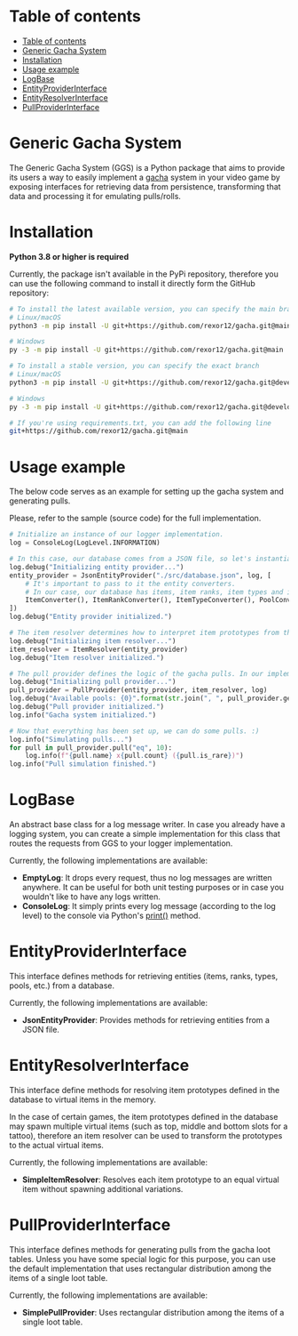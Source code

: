 # Table of contents
- [Table of contents](#table-of-contents)
- [Generic Gacha System](#generic-gacha-system)
- [Installation](#installation)
- [Usage example](#usage-example)
- [LogBase](#logbase)
- [EntityProviderInterface](#entityproviderinterface)
- [EntityResolverInterface](#entityresolverinterface)
- [PullProviderInterface](#pullproviderinterface)

# Generic Gacha System

The Generic Gacha System (GGS) is a Python package that aims to provide its users a way to easily implement a [gacha](https://en.wikipedia.org/wiki/Gacha_game) system in your video game by exposing interfaces for retrieving data from persistence, transforming that data and processing it for emulating pulls/rolls.

# Installation

**Python 3.8 or higher is required**

Currently, the package isn't available in the PyPi repository, therefore you can use the following command to install it directly form the GitHub repository:

```sh
# To install the latest available version, you can specify the main branch
# Linux/macOS
python3 -m pip install -U git+https://github.com/rexor12/gacha.git@main

# Windows
py -3 -m pip install -U git+https://github.com/rexor12/gacha.git@main

# To install a stable version, you can specify the exact branch
# Linux/macOS
python3 -m pip install -U git+https://github.com/rexor12/gacha.git@develop/2.0

# Windows
py -3 -m pip install -U git+https://github.com/rexor12/gacha.git@develop/2.0

# If you're using requirements.txt, you can add the following line
git+https://github.com/rexor12/gacha.git@main
```

# Usage example

The below code serves as an example for setting up the gacha system and generating pulls.

Please, refer to the sample (source code) for the full implementation.

```python
# Initialize an instance of our logger implementation.
log = ConsoleLog(LogLevel.INFORMATION)

# In this case, our database comes from a JSON file, so let's instantiate the JsonEntityProvider.
log.debug("Initializing entity provider...")
entity_provider = JsonEntityProvider("./src/database.json", log, [
    # It's important to pass to it the entity converters.
    # In our case, our database has items, item ranks, item types and item pools.
    ItemConverter(), ItemRankConverter(), ItemTypeConverter(), PoolConverter()
])
log.debug("Entity provider initialized.")

# The item resolver determines how to interpret item prototypes from the database.
log.debug("Initializing item resolver...")
item_resolver = ItemResolver(entity_provider)
log.debug("Item resolver initialized.")

# The pull provider defines the logic of the gacha pulls. In our implementation, it takes the entity provider and the item resolver to construct its item pools.
log.debug("Initializing pull provider...")
pull_provider = PullProvider(entity_provider, item_resolver, log)
log.debug("Available pools: {0}".format(str.join(", ", pull_provider.get_pool_codes())))
log.debug("Pull provider initialized.")
log.info("Gacha system initialized.")

# Now that everything has been set up, we can do some pulls. :)
log.info("Simulating pulls...")
for pull in pull_provider.pull("eq", 10):
    log.info(f"{pull.name} x{pull.count} ({pull.is_rare})")
log.info("Pull simulation finished.")
```

# LogBase

An abstract base class for a log message writer. In case you already have a logging system, you can create a simple implementation for this class that routes the requests from GGS to your logger implementation.

Currently, the following implementations are available:
- **EmptyLog**: It drops every request, thus no log messages are written anywhere. It can be useful for both unit testing purposes or in case you wouldn't like to have any logs written.
- **ConsoleLog**: It simply prints every log message (according to the log level) to the console via Python's [print()](https://docs.python.org/3/library/functions.html#print) method.

# EntityProviderInterface

This interface defines methods for retrieving entities (items, ranks, types, pools, etc.) from a database.

Currently, the following implementations are available:
- **JsonEntityProvider**: Provides methods for retrieving entities from a JSON file.

# EntityResolverInterface

This interface define methods for resolving item prototypes defined in the database to virtual items in the memory.

In the case of certain games, the item prototypes defined in the database may spawn multiple virtual items (such as top, middle and bottom slots for a tattoo), therefore an item resolver can be used to transform the prototypes to the actual virtual items.

Currently, the following implementations are available:
- **SimpleItemResolver**: Resolves each item prototype to an equal virtual item without spawning additional variations.

# PullProviderInterface

This interface defines methods for generating pulls from the gacha loot tables. Unless you have some special logic for this purpose, you can use the default implementation that uses rectangular distribution among the items of a single loot table.

Currently, the following implementations are available:
- **SimplePullProvider**: Uses rectangular distribution among the items of a single loot table.